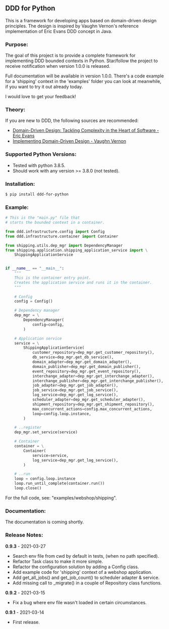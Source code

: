 ## DDD for Python  

This is a framework for developing apps based on domain-driven design principles.
 The design is inspired by Vaughn Vernon's reference implementation of Eric Evans DDD concept in Java.

### Purpose:

The goal of this project is to provide a complete framework for implementing DDD bounded contexts in Python.
Star/follow the project to receive notification when version 1.0.0 is released.

Full documentation will be available in version 1.0.0. There's a code example for a 'shipping' context in the 'examples' folder you can look at meanwhile, if you want to try it out already today.

I would love to get your feedback!

### Theory: 
  
If you are new to DDD, the following sources are recommended:
  
- [Domain-Driven Design: Tackling Complexity in the Heart of Software - Eric Evans](https://www.amazon.com/Domain-Driven-Design-Tackling-Complexity-Software/dp/0321125215)  
- [Implementing Domain-Driven Design - Vaughn Vernon](https://www.amazon.com/Implementing-Domain-Driven-Design-Vaughn-Vernon/dp/0321834577)  

### Supported Python Versions:

- Tested with python 3.8.5.
- Should work with any version >= 3.8.0 (not tested).
  
### Installation:
  
```bash
$ pip install ddd-for-python
```
  
### Example:

```python
# This is the "main.py" file that
# starts the bounded context in a container.

from ddd.infrastructure.config import Config
from ddd.infrastructure.container import Container

from shipping.utils.dep_mgr import DependencyManager
from shipping.application.shipping_application_service import \
    ShippingApplicationService


if __name__ == "__main__":
    """
    This is the container entry point.    
    Creates the application service and runs it in the container.
    """
    
    # Config
    config = Config()

    # Dependency manager
    dep_mgr = \
        DependencyManager(
            config=config,
        )

    # Application service
    service = \
        ShippingApplicationService(
            customer_repository=dep_mgr.get_customer_repository(),
            db_service=dep_mgr.get_db_service(),
            domain_adapter=dep_mgr.get_domain_adapter(),
            domain_publisher=dep_mgr.get_domain_publisher(),
            event_repository=dep_mgr.get_event_repository(),
            interchange_adapter=dep_mgr.get_interchange_adapter(),
            interchange_publisher=dep_mgr.get_interchange_publisher(),
            job_adapter=dep_mgr.get_job_adapter(),
            job_service=dep_mgr.get_job_service(),
            log_service=dep_mgr.get_log_service(),
            scheduler_adapter=dep_mgr.get_scheduler_adapter(),
            shipment_repository=dep_mgr.get_shipment_repository(),
            max_concurrent_actions=config.max_concurrent_actions,
            loop=config.loop.instance,
        )

    # ..register
    dep_mgr.set_service(service)

    # Container
    container = \
        Container(
            service=service,
            log_service=dep_mgr.get_log_service(),
        )

    # ..run
    loop = config.loop.instance
    loop.run_until_complete(container.run())
    loop.close()
```

For the full code, see: "examples/webshop/shipping".
  
### Documentation:
  
The documentation is coming shortly.
  
### Release Notes:

**0.9.3** - 2021-03-27
- Search env file from cwd by default in tests, (when no path specified).
- Refactor Task class to make it more simple.
- Refactor the configuration solution by adding a Config class.
- Add example code for 'shipping' context of a webshop application.
- Add get_all_jobs() and get_job_count() to scheduler adapter & service.
- Add missing call to _migrate() in a couple of Repository class functions.

**0.9.2** - 2021-03-15
- Fix a bug where env file wasn't loaded in certain circumstances.

**0.9.1** - 2021-03-14
- First release.
